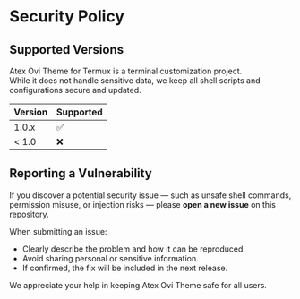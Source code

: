 # Security Policy

## Supported Versions

Atex Ovi Theme for Termux is a terminal customization project.  
While it does not handle sensitive data, we keep all shell scripts and configurations secure and updated.

| Version | Supported          |
| -------- | ------------------ |
| 1.0.x    | :white_check_mark: |
| < 1.0    | :x:                |

## Reporting a Vulnerability

If you discover a potential security issue — such as unsafe shell commands, permission misuse, or injection risks — please **open a new issue** on this repository.

When submitting an issue:
- Clearly describe the problem and how it can be reproduced.
- Avoid sharing personal or sensitive information.
- If confirmed, the fix will be included in the next release.

We appreciate your help in keeping Atex Ovi Theme safe for all users.

